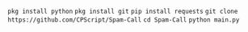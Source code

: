 `pkg install python`
`pkg install git`
`pip install requests`
`git clone https://github.com/CPScript/Spam-Call`
`cd Spam-Call`
`python main.py`
